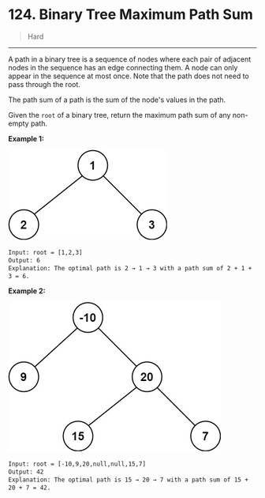 # 124. Binary Tree Maximum Path Sum

> Hard

------

A path in a binary tree is a sequence of nodes where each pair of adjacent nodes in the sequence has an edge connecting them. A node can only appear in the sequence at most once. Note that the path does not need to pass through the root.

The path sum of a path is the sum of the node's values in the path.

Given the `root` of a binary tree, return the maximum path sum of any non-empty path.

**Example 1:**

![tree-1](images/tree-1.jpg)

```
Input: root = [1,2,3]
Output: 6
Explanation: The optimal path is 2 → 1 → 3 with a path sum of 2 + 1 + 3 = 6.
```

**Example 2:**

![tree-2](images/tree-2.jpg)

```
Input: root = [-10,9,20,null,null,15,7]
Output: 42
Explanation: The optimal path is 15 → 20 → 7 with a path sum of 15 + 20 + 7 = 42.
```